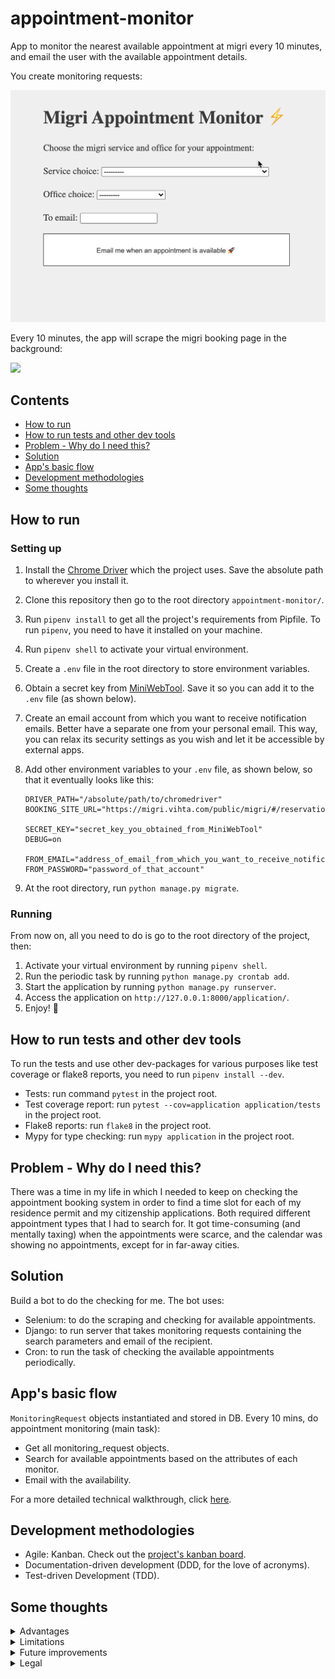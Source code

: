 # appointment-monitor
App to monitor the nearest available appointment at migri every 10 minutes, and email the user with the available
appointment details.

You create monitoring requests:

![](input_demo.gif)

Every 10 minutes, the app will scrape the migri booking page in the background:

![](demo.gif)

## Contents
* [How to run](#how-to-run)
* [How to run tests and other dev tools](#how-to-run-tests-and-other-dev-tools)
* [Problem - Why do I need this?](#problem---why-do-i-need-this)
* [Solution](#solution)
* [App's basic flow](#apps-basic-flow)
* [Development methodologies](#development-methodologies)
* [Some thoughts](#some-thoughts)

## How to run
### Setting up
1. Install the [Chrome Driver](https://sites.google.com/a/chromium.org/chromedriver/downloads) which the project uses.
   Save the absolute path to wherever you install it.
1. Clone this repository then go to the root directory `appointment-monitor/`.
1. Run `pipenv install` to get all the project's requirements from Pipfile. To run `pipenv`, you need to have it
   installed on your machine.
1. Run `pipenv shell` to activate your virtual environment.
1. Create a `.env` file in the root directory to store environment variables.
1. Obtain a secret key from [MiniWebTool](https://miniwebtool.com/django-secret-key-generator/).
   Save it so you can add it to the `.env` file (as shown below).
1. Create an email account from which you want to receive notification emails. Better have a separate one from your
   personal email. This way, you can relax its security settings as you wish and let it be accessible by external apps.
1. Add other environment variables to your `.env` file, as shown below, so that it eventually looks like this:

     ```
     DRIVER_PATH="/absolute/path/to/chromedriver"
     BOOKING_SITE_URL="https://migri.vihta.com/public/migri/#/reservation"

     SECRET_KEY="secret_key_you_obtained_from_MiniWebTool"
     DEBUG=on

     FROM_EMAIL="address_of_email_from_which_you_want_to_receive_notification_emails"
     FROM_PASSWORD="password_of_that_account"
     ```

1. At the root directory, run `python manage.py migrate`.

### Running
From now on, all you need to do is go to the root directory of the project, then:
1. Activate your virtual environment by running `pipenv shell`.
1. Run the periodic task by running `python manage.py crontab add`.
1. Start the application by running `python manage.py runserver`.
1. Access the application on `http://127.0.0.1:8000/application/`.
1. Enjoy! 🎉

## How to run tests and other dev tools
To run the tests and use other dev-packages for various purposes like test coverage or flake8 reports, you need to run `pipenv install --dev`.
* Tests: run command `pytest` in the project root.
* Test coverage report: run `pytest --cov=application application/tests` in the project root.
* Flake8 reports: run `flake8` in the project root.
* Mypy for type checking: run `mypy application` in the project root.

## Problem - Why do I need this?
There was a time in my life in which I needed to keep on checking the appointment booking system in order to find a 
time slot for each of my residence permit and my citizenship applications.
Both required different appointment types that I had to search for.
It got time-consuming (and mentally taxing) when the appointments were scarce, and the calendar was showing
no appointments, except for in far-away cities.

## Solution
Build a bot to do the checking for me.
The bot uses:
- Selenium: to do the scraping and checking for available appointments.
- Django: to run server that takes monitoring requests containing the search parameters and email of the recipient.
- Cron: to run the task of checking the available appointments periodically.

## App's basic flow
`MonitoringRequest` objects instantiated and stored in DB.
Every 10 mins, do appointment monitoring (main task):
- Get all monitoring_request objects.
- Search for available appointments based on the attributes of each monitor.
- Email with the availability.

For a more detailed technical walkthrough, click
[here](https://github.com/sharbeldahlan/appointment-monitor/blob/master/application/README.md).

## Development methodologies
- Agile: Kanban. Check out the
  [project's kanban board](https://github.com/sharbeldahlan/appointment-monitor/projects/1).
- Documentation-driven development (DDD, for the love of acronyms).
- Test-driven Development (TDD).

## Some thoughts

<details>
    <summary>Advantages</summary>
    <ul>
        <li>
            In addition to the main advantage of not having to manually do the search: The app can set multiple monitoring
            requests of different types, such as residence permit and citizenship, and different emails to send to.
        </li>
    </ul>
</details>

<details>
    <summary>Limitations</summary>
    <ul>
        <li>
            This app does not do the booking, and this is by design. Letting the bot do the actual booking is both
            out of scope and adds <a href="#legal">legal</a> complexity.
        </li>
        <li>
            This is limited to the migri appointment page (vihta). Changes to rendered page might result in system not
            working. It would be better if there is an API to get all appointment data.
            The scraping depends on the structure of the output html on the appointment booking page.
        </li>
    </ul>
</details>

<details>
    <summary>Future improvements </summary>
    <ul>
        <li> For the user experience:
        <ul>
            <li> 
                Stop the notifications. Right now, you pull the plug 🔌: i.e. stop the server, 
                Later: delete monitoring requests or unsubscribe.
            </li>
        </ul>
        </li>
        <li>Nice-to-haves:
        <ul>
            <li> Show the past monitors or current monitors in progress.</li>
            <li> Show more than one available appointment at a time for options.</li>
        </ul>
        </li>
    </ul>
</details>

<details id="legal">
    <summary>Legal</summary>
    <ul>
        <li>
            This is under MIT License. It is intended for personal use, mostly for fun (and ease of mind) purposes.
            When you use it, do not book multiple appointments and try to sell them, because that is
            <a href="https://bit.ly/38dSrzT" target="_blank">illegal<a>.
        </li>
    </ul>
</details>
